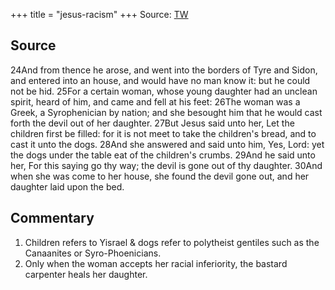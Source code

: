 +++
title = "jesus-racism"
+++
Source: [TW](https://twitter.com/GhorAngirasa/status/1622404897865089024/photo/1)

## Source
24And from thence he arose, and went into the borders of Tyre and Sidon, and entered into an house, and would have no man know it: but he could not be hid. 25For a certain woman, whose young daughter had an unclean spirit, heard of him, and came and fell at his feet: 26The woman was a Greek, a Syrophenician by nation; and she besought him that he would cast forth the devil out of her daughter. 27But Jesus said unto her, Let the children first be filled: for it is not meet to take the children's bread, and to cast it unto the dogs. 28And she answered and said unto him, Yes, Lord: yet the dogs under the table eat of the children's crumbs. 29And he said unto her, For this saying go thy way; the devil is gone out of thy daughter. 30And when she was come to her house, she found the devil gone out, and her daughter laid upon the bed.


## Commentary
1. Children refers to Yisrael & dogs refer to polytheist gentiles such as the Canaanites or Syro-Phoenicians.
2. Only when the woman accepts her racial inferiority, the bastard carpenter heals her daughter.